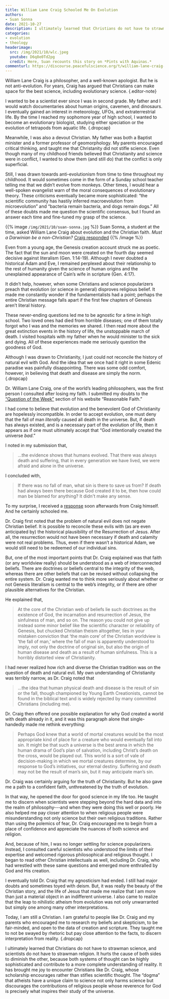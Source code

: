 ```yaml
---
title: William Lane Craig Schooled Me On Evolution
authors:
- Suan Sonna
date: 2021-10-27
description: I ultimately learned that Christians do not have to strawman science, and scientists do not have to strawman religion.
categories:
- evolution
- theology
headerimage:
  src: /img/2021/10/wlc.jpeg
  youtube: D6q8e0Td2pg
  credit: Here, Suan recounts this story on *Pints with Aquinas.*
commenturl: https://discourse.peacefulscience.org/t/william-lane-craig-schooled-me-on-evolution/14455
---
```


William Lane Craig is a philosopher, and a well-known apologist. But he is not anti-evolution. For years, Craig has argued that Christians can make space for the best science, including evolutionary science. 
{.editor-note}

I wanted to be a scientist ever since I was in second grade. My father and I would watch documentaries about human origins, cavemen, and dinosaurs. I eventually gained an interest in meteorology, UFOs, and extraterrestrial life. By the time I reached my sophomore year of high school, I wanted to become an evolutionary biologist, studying either speciation or the evolution of tetrapods from aquatic life. 
{.dropcap}

Meanwhile, I was also a devout Christian. My father was both a Baptist minister and a former professor of geomorphology. My parents encouraged critical thinking, and taught me that Christanity did not stifle science. Even though many of my childhood friends believed that Christianity and science were in conflict, I wanted to show them (and still do) that the conflict is only superficial. 


Still, I was drawn towards anti-evolutionism from time to time throughout my childhood. It would sometimes come in the form of a Sunday school teacher telling me that we didn’t evolve from monkeys. Other times, I would hear a well-spoken evangelist warn of the moral consequences of evolutionary theory. These criticisms eventually became more sophisticated: “the scientific community has hastily inferred macroevolution from microevolution” and “bacteria remain bacteria, and dogs remain dogs.” All of these doubts made me question the scientific consensus, but I found an answer each time and fine-tuned my grasp of the science. 

{{% image `/img/2021/10/suan-sonna.jpg` %}}
Suan Sonna, a student at the time, asked William Lane Craig about evolution and the Christian faith. *Must a Darwinian be a non-Christian?* [Craig responded](https://www.reasonablefaith.org/question-answer/P70/must-a-darwinian-be-a-non-christian)
{{% /image %}}

Even from a young age, the Genesis creation account struck me as poetic. The fact that the sun and moon were created on the fourth day seemed decisive against literalism (Gen. 1:14-19). Although I never doubted a historical Adam and Eve, I remained perplexed about their relationship to the rest of humanity given the science of human origins and the unexplained appearance of Cain’s wife in scripture (Gen. 4:17). 

It didn’t help, however, when some Christians and science popularizers preach that evolution (or science in general) disproves religious belief. It made me constantly wonder if the fundamentalists had a point; perhaps the entire Christian message falls apart if the first few chapters of Genesis aren’t literal history. 

These never-ending questions led me to be agnostic for a time in high school. Two loved ones had died from horrible diseases; one of them totally forgot who I was and the memories we shared. I then read more about the great extinction events in the history of life, the unstoppable march of death. I visited hospitals with my father when he would minister to the sick and dying. All of these experiences made me seriously question the goodness of God. 

Although I was drawn to Christianity, I just could not reconcile the history of natural evil with God. And the idea that we once had it right in some Edenic paradise was painfully disappointing. There was some odd comfort, however, in believing that death and disease are simply the norm. 
{.dropcap}

Dr. William Lane Craig, one of the world’s leading philosophers, was the first person I consulted after losing my faith. I submitted my doubts to the [“Question of the Week”](https://www.reasonablefaith.org/writings/question-answer/submit-question) section of his website “Reasonable Faith.”

I had come to believe that evolution and the benevolent God of Christianity are hopelessly incompatible. In order to accept evolution, one must deny that the fall of man _literally_ caused all death in the universe. But, if death has always existed, and is a necessary part of the evolution of life, then it appears as if one must ultimately accept that “God intentionally created the universe _bad_.”

I noted in my submission that,

> ...the evidence shows that humans evolved. That there was always death and suffering, that in every generation we have lived, we were afraid and alone in the universe.

I concluded with, 


> If there was no fall of man, what sin is there to save us from? If death had always been there because God created it to be, then how could man be blamed for anything? It didn't make any sense.

To my surprise, I received a [response](https://www.reasonablefaith.org/question-answer/P70/must-a-darwinian-be-a-non-christian) soon afterwards from Craig himself.  And he certainly schooled me.

Dr. Craig first noted that the problem of natural evil does not negate Christian belief. It is possible to reconcile these evils with (as are even anticipated by) the historical plausibility of the Resurrection of Jesus. After all, the resurrection would not have been necessary if death and calamity were not real problems. Thus, even if there wasn’t a historical Adam, we would still need to be redeemed of our individual sins. 

But, one of the most important points that Dr. Craig explained was that faith (or any worldview really) should be understood as a web of interconnected beliefs. There are doctrines or beliefs central to the integrity of the web, whereas there are other beliefs that can be revised without collapsing the entire system. Dr. Craig wanted me to think more seriously about whether or not Genesis literalism is central to the web’s integrity, or if there are other plausible alternatives for the Christian. 

He explained that, 


 > At the core of the Christian web of beliefs lie such doctrines as the existence of God, the incarnation and resurrection of Jesus, the sinfulness of man, and so on. The reason you could not give up instead some minor belief like the scientific character or reliability of Genesis, but chucked Christian theism altogether, lies in your mistaken conviction that ‘the main core’ of the Christian worldview is ‘the fall of man,’ where the fall of man is apparently understood to imply, not only the doctrine of original sin, but also the origin of human disease and death as a result of human sinfulness. This is a horribly distorted view of Christianity.

I had never realized how rich and diverse the Christian tradition was on the question of death and natural evil. My own understanding of Christianity was terribly narrow, as Dr. Craig noted that 

> ...the idea that human physical death and disease is the result of sin or the fall, though championed by Young Earth Creationists, cannot be found in the biblical text and is widely rejected by many committed Christians (including me).

Dr. Craig then offered one possible explanation for why God created a world with death already in it, and it was this paragraph alone that single-handedly made me rethink everything: 


> Perhaps God knew that a world of mortal creatures would be the most appropriate kind of place for a creature who would eventually fall into sin. It might be that such a universe is the best arena in which the human drama of God’s plan of salvation, including Christ’s death on the cross, would be played out. This world is a sort of vale of decision-making in which we mortal creatures determine, by our response to God’s initiatives, our eternal destiny. Suffering and death may not be the result of man’s sin, but it may anticipate man’s sin.

Dr. Craig was certainly arguing for the truth of Christianity. But he also gave me a path to a confident faith, unthreatened by the truth of evolution. 

In that way, he opened the door for good science in my life too. He taught me to discern when scientists were stepping beyond the hard data and into the realm of philosophy---and when they were doing this well or poorly. He also helped me pay closer attention to when religious people were misunderstanding not only science but their own religious traditions. Rather than using the polemics of fear, Dr. Craig encouraged me to begin from a place of confidence and appreciate the nuances of both science and religion. 

And, because of him, I was no longer settling for science popularizers. Instead, I consulted careful scientists who understood the limits of their expertise and welcomed rigorous philosophical and religious thought. I began to read other Christian intellectuals as well, including Dr. Craig, who had wrestled with these same questions  and emerged more enthralled by God and His creation. 

I eventually told Dr. Craig that my agnosticism had ended. I still had major doubts and sometimes toyed with deism. But, it was really the beauty of the Christian story, and the life of Jesus that made me realize that I am more than just a material object in an indifferent universe. I also came to realize that the leap to nihilistic atheism from evolution was not only unwarranted but simply one among many other interpretations. 

Today, I am still a Christian. I am grateful to people like Dr. Craig and my parents who encouraged me to research my beliefs and skepticism, to be fair-minded, and open to the data of creation and scripture. They taught me to not be swayed by rhetoric but pay close attention to the facts, to discern interpretation from reality. 
{.dropcap}

I ultimately learned that Christians do not have to strawman science, and scientists do not have to strawman religion. It hurts the cause of both sides to diminish the other, because both systems of thought can be highly sophisticated and contribute to a more complete understanding of reality. It has brought me joy to encounter Christians like Dr. Craig, whose scholarship encourages rather than stifles scientific thought. The “dogma” that atheists have a unique claim to science not only harms science but discourages the contributions of religious people whose reverence for God is precisely what inspires their study of the universe. 